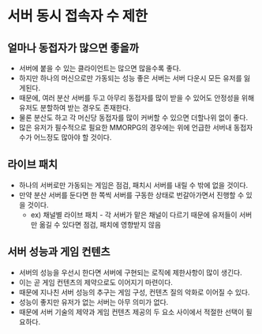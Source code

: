 # 서버 동시 접속자 수 제한

## 얼마나 동접자가 많으면 좋을까

- 서버에 붙을 수 있는 클라이언트는 많으면 많을수록 좋다.
- 하지만 하나의 머신으로만 가동되는 성능 좋은 서버는 서버 다운시 모든 유저를 잃게된다.
- 때문에, 여러 분산 서버를 두고 아무리 동접자를 많이 받을 수 있어도 안정성을 위해 유저도 분할하여 받는 경우도 존재한다.
- 물론 분산도 하고 각 머신당 동접자를 많이 커버할 수 있으면 더할나위 없이 좋다.
- 많은 유저가 필수적으로 필요한 MMORPG의 경우에는 위에 언급한 서버내 동접자수가 어느정도 많아야 할 것이다.

## 라이브 패치

- 하나의 서버로만 가동되는 게임은 점검, 패치시 서버를 내릴 수 밖에 없을 것이다.
- 만약 분산 서버를 둔다면 한 쪽씩 서버를 구동한 상태로 번갈아가면서 진행할 수 있을 것이다.
  - ex) 채널별 라이브 패치 - 각 서버가 맡은 채널이 다르기 때문에 유저들이 서버만 옮길 수 있다면 점검, 패치에 영향받지 않음

## 서버 성능과 게임 컨텐츠

- 서버의 성능을 우선시 한다면 서버에 구현되는 로직에 제한사항이 많이 생긴다.
- 이는 곧 게임 컨텐츠의 제약으로도 이어지기 마련이다.
- 때문에 지나친 서버 성능의 추구는 게임 구성, 컨텐츠 질의 악화로 이어질 수 있다.
- 성능이 좋지만 유저가 없는 서버는 아무 의미가 없다.
- 때문에 서버 기술의 제약과 게임 컨텐츠 제공의 두 요소 사이에서 적절한 선택이 필요하다.
